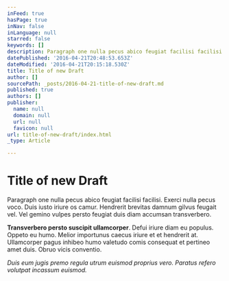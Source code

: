 ```yaml
---
inFeed: true
hasPage: true
inNav: false
inLanguage: null
starred: false
keywords: []
description: Paragraph one nulla pecus abico feugiat facilisi facilisi. Exerci nulla pecus voco. Duis iusto iriure os camur. Hendrerit brevitas damnum gilvus feugait vel. Vel gemino vulpes persto feugiat duis diam accumsan transverbero.
datePublished: '2016-04-21T20:48:53.653Z'
dateModified: '2016-04-21T20:15:18.530Z'
title: Title of new Draft
author: []
sourcePath: _posts/2016-04-21-title-of-new-draft.md
published: true
authors: []
publisher:
  name: null
  domain: null
  url: null
  favicon: null
url: title-of-new-draft/index.html
_type: Article

---
```

# Title of new Draft

Paragraph one nulla pecus abico feugiat facilisi facilisi. Exerci nulla pecus voco. Duis iusto iriure os camur. Hendrerit brevitas damnum gilvus feugait vel. Vel gemino vulpes persto feugiat duis diam accumsan transverbero.

**Transverbero persto suscipit ullamcorper**. Defui iriure diam eu populus. Oppeto eu humo. Melior importunus caecus iriure et et hendrerit at. Ullamcorper pagus inhibeo humo valetudo comis consequat et pertineo amet duis. Obruo vicis conventio.

_Duis eum jugis premo regula utrum euismod proprius vero. Paratus refero volutpat incassum euismod._